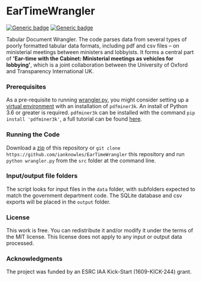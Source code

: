 # EarTimeWrangler

[![Generic badge](https://img.shields.io/badge/Python-3.6-<red>.svg)](https://www.python.org/downloads/release/python-360/)  [![Generic badge](https://img.shields.io/badge/License-MIT-blue.svg)](https://opensource.org/licenses/MIT) 

Tabular Document Wrangler. The code parses data from several types of poorly formatted tabular data formats, including pdf and csv files – on ministerial meetings between ministers and lobbyists. It forms a central part of **'Ear-time with the Cabinet: Ministerial meetings as vehicles for lobbying'**, which is a joint collaboration between the University of Oxford and Transparency International UK.

### Prerequisites
As a pre-requisite to running [wrangler.py](https://github.com/crahal/EarTimeWrangler/blob/master/src/wrangler.py), you might consider setting up a [virtual environment](https://docs.python.org/3/tutorial/venv.html) with an installation of `pdfminer3k`. An install of Python 3.6 or greater is required.
`pdfminer3k` can be installed with the command `pip install 'pdfminer3k'`, a full tutorial can be found [here](https://packaging.python.org/tutorials/installing-packages/).

### Running the Code

Download a [zip](https://github.com/ianknowles/EarTimeWrangler/archive/master.zip) of this repository or `git clone https://github.com/ianknowles/EarTimeWrangler` this repository and run `python wrangler.py` from the `src` folder at the command line.

### Input/output file folders

The script looks for input files in the `data` folder, with subfolders expected to match the government department code.
The SQLite database and csv exports will be placed in the `output` folder.

### License

This work is free. You can redistribute it and/or modify it under the terms of the MIT license.
This license does not apply to any input or output data processed.

### Acknowledgments

The project was funded by an ESRC IAA Kick-Start (1609-KICK-244) grant.
